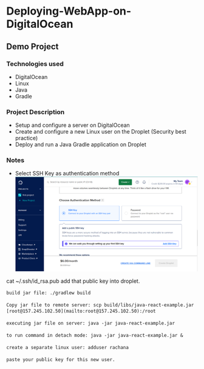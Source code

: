 # Deploying-WebApp-on-DigitalOcean

## Demo Project

### Technologies used
- DigitalOcean
- Linux
- Java
- Gradle

### Project Description
- Setup and configure a server on DigitalOcean
- Create and configure a new Linux user on the Droplet (Security best practice)
- Deploy and run a Java Gradle application on Droplet

### Notes
- Select SSH Key as authentication method
  <img src="./Screenshot from 2023-05-03 16-13-00.png" alt="Select SSH Key as authentication method">
 
 
 cat ~/.ssh/id_rsa.pub
    add that public key into droplet.
    
    build jar file: ./gradlew build
    
    Copy jar file to remote server: scp build/libs/java-react-example.jar [root@157.245.102.50](mailto:root@157.245.102.50):/root
    
    executing jar file on server: java -jar java-react-example.jar
    
    to run command in detach mode: java -jar java-react-example.jar &
    
    create a separate linux user: adduser rachana
    
    paste your public key for this new user.
